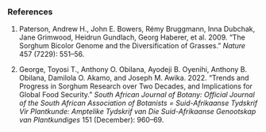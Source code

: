 ### References
1. Paterson, Andrew H., John E. Bowers, Rémy Bruggmann, Inna Dubchak, Jane Grimwood, Heidrun Gundlach, Georg Haberer, et al. 2009. “The Sorghum Bicolor Genome and the Diversification of Grasses.” *Nature* 457 (7229): 551–56.

2. George, Toyosi T., Anthony O. Obilana, Ayodeji B. Oyenihi, Anthony B. Obilana, Damilola O. Akamo, and Joseph M. Awika. 2022. “Trends and Progress in Sorghum Research over Two Decades, and Implications for Global Food Security.” *South African Journal of Botany: Official Journal of the South African Association of Botanists = Suid-Afrikaanse Tydskrif Vir Plantkunde: Amptelike Tydskrif van Die Suid-Afrikaanse Genootskap van Plantkundiges* 151 (December): 960–69.
